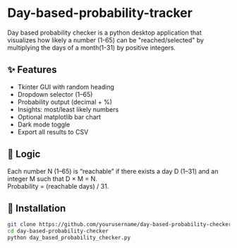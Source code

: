 # Day-based-probability-tracker
Day based probability checker is a python desktop application that visualizes how likely a number (1-65) can be "reached/selected" by multiplying the days of a month(1-31) by positive integers.

## ✨ Features
- Tkinter GUI with random heading
- Dropdown selector (1–65)
- Probability output (decimal + %)
- Insights: most/least likely numbers
- Optional matplotlib bar chart
- Dark mode toggle
- Export all results to CSV

## 🧮 Logic
Each number N (1–65) is “reachable” if there exists a day D (1–31)
and an integer M such that D × M = N.  
Probability = (reachable days) / 31.

## 🧱 Installation
```bash
git clone https://github.com/yourusername/day-based-probability-checker.git
cd day-based-probability-checker
python day_based_probability_checker.py
